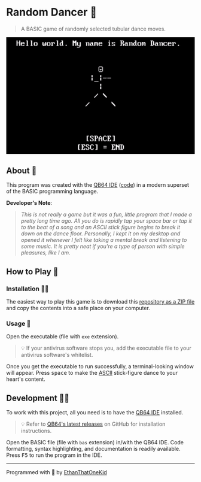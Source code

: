 # Random Dancer 🕺

> A BASIC game of randomly selected tubular dance moves.

![`Random_Dancer.exe` Demo](Random_Dancer.gif)

## About 💬

This program was created with the [QB64 IDE][qb64_home] ([code][qb64_gh]) in a modern superset of the BASIC programming language.

**Developer's Note**:

> *This is not really a game but it was a fun, little program that I made a pretty long time ago. All you do is rapidly tap your space bar or tap it to the beat of a song and an ASCII stick figure begins to break it down on the dance floor. Personally, I kept it on my desktop and opened it whenever I felt like taking a mental break and listening to some music. It is pretty neat if you're a type of person with simple pleasures, like I am.*

## How to Play 💾

### Installation 👨‍💻

The easiest way to play this game is to download this [repository as a ZIP file][repo_dl] and copy the contents into a safe place on your computer.

### Usage 🎷

Open the executable (file with `exe` extension).

> 💡 If your antivirus software stops you, add the executable file to your antivirus software's whitelist.

Once you get the executable to run successfully, a terminal-looking window will appear.
Press <kbd>space</kbd> to make the [ASCII][ascii_info] stick-figure dance to your heart's content.

## Development 👨‍💻

To work with this project, all you need is to have the [QB64 IDE][qb64_home] installed.

> 💡 Refer to [QB64's latest releases][qb64_releases] on GitHub for installation instructions.

Open the BASIC file (file with `bas` extension) in/with the QB64 IDE.
Code formatting, syntax highlighting, and documentation is readily available.
Press <kbd>F5</kbd> to run the program in the IDE.

---

Programmed with 💖 by [EthanThatOneKid][author_gh]

[qb64_home]: https://www.qb64.org/portal/
[qb64_gh]: https://github.com/QB64Team/qb64
[qb64_releases]: https://github.com/QB64Team/qb64/releases
[ascii_info]: https://en.wikipedia.org/wiki/ASCII_art
[author_gh]: https://github.com/ethanthatonekid 
[repo_dl]: https://github.com/EthanThatOneKid/Random_Dancer/archive/master.zip
